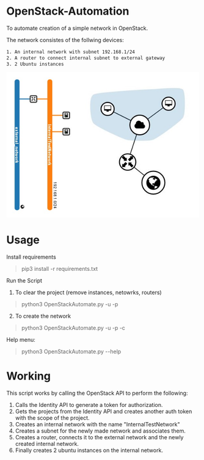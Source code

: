 # OpenStack-Automation
To automate creation of a simple network in OpenStack.

The network consistes of the follwing devices:
```
1. An internal network with subnet 192.168.1/24
2. A router to connect internal subnet to external gateway
3. 2 Ubuntu instances
```

![Netowork Created](network.jpg?raw=true)

# Usage

Install requirements
> pip3 install -r requirements.txt

Run the Script

1. To clear the project (remove instances, netowrks, routers)

> python3 OpenStackAutomate.py -u <username> -p <password>


2. To create the network

> python3 OpenStackAutomate.py -u <username> -p <password> -c


Help menu:
> python3 OpenStackAutomate.py --help


# Working
This script works by calling the OpenStack API to perform the following:
1. Calls the Identity API to generate a token for authorization.
2. Gets the projects from the Identity API and creates another auth token with the scope of the project.
3. Creates an internal network with the name "InternalTestNetwork"
4. Creates a subnet for the newly made network and associates them.
5. Creates a router, connects it to the external network and the newly created internal network.
6. Finally creates 2 ubuntu instances on the internal network.